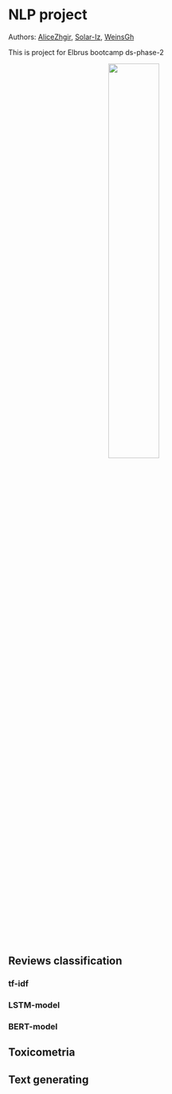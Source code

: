 # NLP project

Authors: [AliceZhgir](https://github.com/alizhgir), [Solar-Iz](https://github.com/Solar-Iz), [WeinsGh](https://github.com/WeinsGH) 

This is project for Elbrus bootcamp ds-phase-2
<div align="center">
    <img src='https://www.meme-arsenal.com/memes/1e35e868dd398382c54286df510efe2e.jpg', width='45%'>
</div>

## Reviews classification

### tf-idf

### LSTM-model

### BERT-model

## Toxicometria

## Text generating

